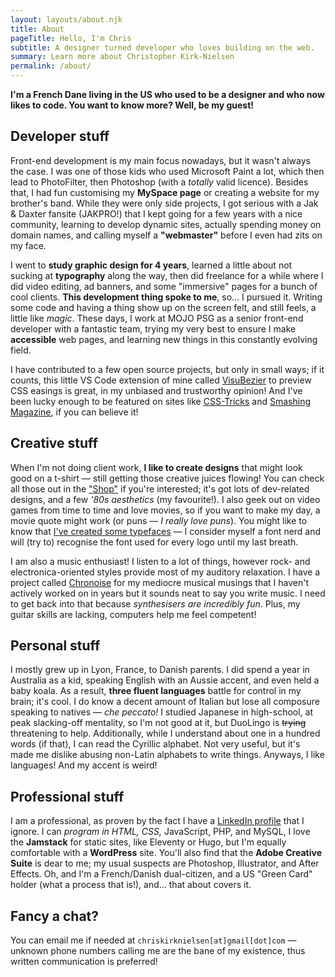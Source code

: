 ```yaml
---
layout: layouts/about.njk
title: About
pageTitle: Hello, I'm Chris
subtitle: A designer turned developer who loves building on the web.
summary: Learn more about Christopher Kirk-Nielsen
permalink: /about/
---
```


**I'm a <span class="about-country" data-flag="🇫🇷" data-icon="🥖">French</span> <span class="about-country" data-flag="🇩🇰" data-icon="🧱">Dane</span> living in the <span class="about-country" data-flag="🇺🇸" data-icon="🏈">US</span> who used to be a designer and who now likes to code. You want to know more? Well, be my guest!**

## Developer stuff

Front-end development is my main focus nowadays, but it wasn't always the case. I was one of those kids who used Microsoft Paint a lot, which then lead to PhotoFilter, then Photoshop (with a *totally* valid licence). Besides that, I had fun customising my **MySpace page** or creating a website for my brother's band. While they were only side projects, I got serious with a Jak & Daxter fansite (JAKPRO!) that I kept going for a few years with a nice community, learning to develop dynamic sites, actually spending money on domain names, and calling myself a **"webmaster"** before I even had zits on my face.

I went to **study graphic design for 4 years**, learned a little about not sucking at **typography** along the way, then did freelance for a while where I did video editing, ad banners, and some "immersive" pages for a bunch of cool clients. **This development thing spoke to me**, so… I pursued it. Writing some code and having a thing show up on the screen felt, and still feels, a little like *magic*. These days, I work at MOJO PSG as a senior front-end developer with a fantastic team, trying my very best to ensure I make **accessible** web pages, and learning new things in this constantly evolving field.

I have contributed to a few open source projects, but only in small ways; if it counts, this little VS Code extension of mine called [VisuBezier](https://marketplace.visualstudio.com/items?itemName=chriskirknielsen.visubezier) to preview CSS easings is great, in my unbiased and trustworthy opinion! And I've been lucky enough to be featured on sites like [CSS-Tricks](https://css-tricks.com/author/chriskirknielsen/) and [Smashing Magazine](https://www.smashingmagazine.com/author/chriskirknielsen/), if you can believe it!

## Creative stuff

When I'm not doing client work, **I like to create designs** that might look good on a t-shirt — still getting those creative juices flowing! You can check all those out in the ["Shop"](/designs/) if you're interested; it's got lots of dev-related designs, and a few *'80s aesthetics* (my favourite!). I also geek out on video games from time to time and love movies, so if you want to make my day, a movie quote might work (or puns — *I really love puns*). You might like to know that [I've created some typefaces](/fonts/) — I consider myself a font nerd and will (try to) recognise the font used for every logo until my last breath.

I am also a music enthusiast! I listen to a lot of things, however rock- and electronica-oriented styles provide most of my auditory relaxation. I have a project called [Chronoise](https://chronoise.com) for my mediocre musical musings that I haven't actively worked on in years but it sounds neat to say you write music. I need to get back into that because *synthesisers are incredibly fun*. Plus, my guitar skills are lacking, computers help me feel competent!

## Personal stuff

I mostly grew up in Lyon, France, to Danish parents. I did spend a year in Australia as a kid, speaking English with an Aussie accent, and even held a baby koala. As a result, **three fluent languages** battle for control in my brain; it's cool. I do know a decent amount of Italian but lose all composure speaking to natives — <em lang="it">che peccato!</em> I studied Japanese in high-school, at peak slacking-off mentality, so I'm not good at it, but DuoLingo is ~~trying~~ threatening to help. Additionally, while I understand about one in a hundred words (if that), I can read the Cyrillic alphabet. Not very useful, but it's made me dislike abusing non-Latin alphabets to write things. Anyways, I like languages! And my accent is weird!

## Professional stuff

I am a professional, as proven by the fact I have a [LinkedIn profile](https://www.linkedin.com/in/chriskirknielsen/) that I ignore. I can *program in HTML, CSS,* JavaScript, PHP, and MySQL, I love the **Jamstack** for static sites, like Eleventy or Hugo, but I'm equally comfortable with a **WordPress** site. You'll also find that the **Adobe Creative Suite** is dear to me; my usual suspects are Photoshop, Illustrator, and After Effects. Oh, and I'm a French/Danish dual-citizen, and a US "Green Card" holder (what a process that is!), and… that about covers it.

## Fancy a chat?

You can email me if needed at `chriskirknielsen[at]gmail[dot]com` — unknown phone numbers calling me are the bane of my existence, thus written communication is preferred!